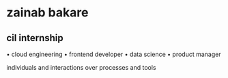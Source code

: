# zainab bakare
## cil internship

• cloud engineering
• frontend developer
• data science
• product manager

individuals and interactions over processes and tools